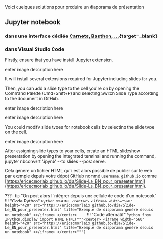 
Voici quelques solutions pour produire un diaporama de présentation

## Jupyter notebook

### dans une interface dédiée [Carnets, Basthon, ...](){target=_blank}

### dans Visual Studio Code

Firstly, ensure that you have install Jupyter extension.

enter image description here

It will install several extensions required for Jupyter including slides for you.

Then, you can add a slide type to the cell you're on by opening the Command Palette (Cmd+Shift+P) and selecting Switch Slide Type according to the document in GitHub.

enter image description here

enter image description here

You could modify slide types for notebook cells by selecting the slide type on the cell.

enter image description here

After assigning slide types to your cells, create an HTML slideshow presentation by opening the integrated terminal and running the command, jupyter nbconvert '<notebook-file-name>.ipynb' --to slides --post serve.


Cela génère un fichier HTML qu'il est alors possible de publier sur le web par exemple depuis votre dépot GitHub nommé `username.github.io` comme [https://ericecmorlaix.github.io/dia/Slide-Le_BN_pour_presenter.html](https://ericecmorlaix.github.io/dia/Slide-Le_BN_pour_presenter.html).

???- tip "On peut alors l'intégrer depuis une cellule de code d'un notebook"
    !!! "Code Python"
        ```Python
        %%HTML
        <center>
        <iframe width="560" height="420" src="https://ericecmorlaix.github.io/dia/Slide-Le_BN_pour_presenter.html" title="Exemple de diaporama généré depuis un notebook" ></iframe>
        </center>   
        ```
    !!! "Code alternatif"
        ```Python
        from IPython.display import HTML
        HTML("""<center>
                  <iframe width="560" height="420" src="https://ericecmorlaix.github.io/dia/Slide-Le_BN_pour_presenter.html" title="Exemple de diaporama généré depuis un notebook" ></iframe>
                </center>""")
        ```
    
